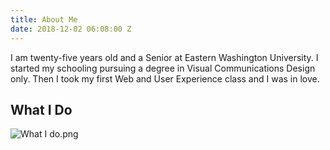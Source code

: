 ```yaml
---
title: About Me
date: 2018-12-02 06:08:00 Z
---
```


I am twenty-five years old and a Senior at Eastern Washington University. I started my schooling pursuing a degree in Visual Communications Design only. Then I took my first Web and User Experience class and I was in love.

## What I Do

![What I do.png](/uploads/What%20I%20do.png)